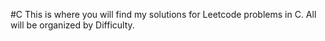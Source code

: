 #C
This is where you will find my solutions for Leetcode problems in C. All will be organized by Difficulty.